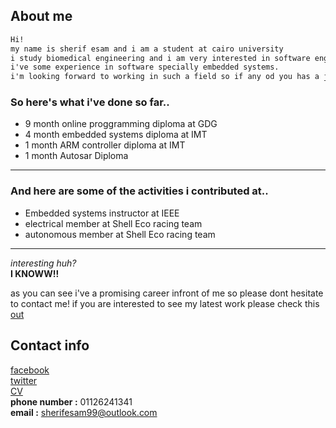 
## About me
```markdown
Hi!  
my name is sherif esam and i am a student at cairo university  
i study biomedical engineering and i am very interested in software engineering.
i've some experience in software specially embedded systems.  
i'm looking forward to working in such a field so if any od you has a job for me dont hesitate to contact!
```

### So here's what i've done so far..

* 9 month online proggramming diploma at GDG
* 4 month embedded systems diploma at IMT
* 1 month ARM controller diploma at IMT 
* 1 month Autosar Diploma 

------------------------------------------

### And here are some of the activities i contributed at..

* Embedded systems instructor at IEEE
* electrical member at Shell Eco racing team
* autonomous member at Shell Eco racing team

------------------------------------------


*interesting huh?*  
**I KNOWW!!**

as you can see i've a promising career infront of me so please dont hesitate to contact me!
if you are interested to see my latest work please check this [out](https://sherifesam11.github.io/Blog/)  

## Contact info 
[facebook](https://www.facebook.com/sherif.esam.5)  
[twitter](https://twitter.com/SherifEsam211)  
[CV](https://drive.google.com/drive/folders/1-DeaGURgVjKpJWIrLrtZu8i8iAB6EPW6)  
**phone number :**  01126241341  
**email :**  sherifesam99@outlook.com



